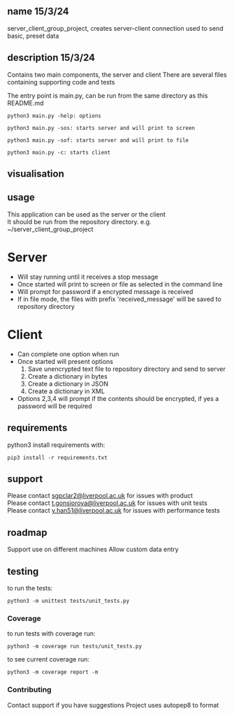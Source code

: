 ## name 15/3/24
server_client_group_project, creates server-client connection used to send basic, preset data 

## description 15/3/24
Contains two main components, the server and client
There are several files containing supporting code and tests

The entry point is main.py, can be run from the same directory as this README.md

```
python3 main.py -help: options
```
```
python3 main.py -sos: starts server and will print to screen
```
```
python3 main.py -sof: starts server and will print to file
```
```
python3 main.py -c: starts client
```


## visualisation

## usage
This application can be used as the server or the client    
It should be run from the repository directory. e.g. ~/server_client_group_project   

# Server    
- Will stay running until it receives a stop message  
- Once started will print to screen or file as selected in the command line   
- Will prompt for password if a encrypted message is received  
- If in file mode, the files with prefix 'received_message' will be saved to repository directory   
    
# Client   
- Can complete one option when run     
- Once started will present options     
    1. Save unencrypted text file to repository directory and send to server   
    2. Create a dictionary in bytes   
    3. Create a dictionary in JSON   
    4. Create a dictionary in XML   
- Options 2,3,4 will prompt if the contents should be encrypted, if yes a password will be required



## requirements
python3
install requirements with: 
```
pip3 install -r requirements.txt
```

## support
Please contact sgpclar2@liverpool.ac.uk for issues with product   
Please contact t.gonsiorova@liverpool.ac.uk for issues with unit tests    
Please contact y.han51@liverpool.ac.uk for issues with performance tests    

## roadmap
Support use on different machines
Allow custom data entry

## testing
to run the tests:
```
python3 -m unittest tests/unit_tests.py
```

### Coverage
to run tests with coverage run:
```
python3 -m coverage run tests/unit_tests.py
```
to see current coverage run:
```
python3 -m coverage report -m     
```

### Contributing
Contact support if you have suggestions
Project uses autopep8 to format
